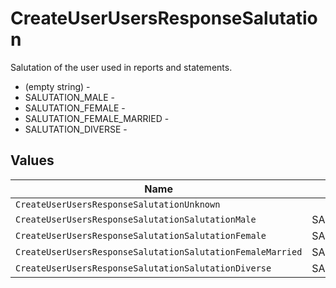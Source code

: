 # CreateUserUsersResponseSalutation

Salutation of the user used in reports and statements.
* (empty string) - 
* SALUTATION_MALE - 
* SALUTATION_FEMALE - 
* SALUTATION_FEMALE_MARRIED - 
* SALUTATION_DIVERSE - 


## Values

| Name                                                       | Value                                                      |
| ---------------------------------------------------------- | ---------------------------------------------------------- |
| `CreateUserUsersResponseSalutationUnknown`                 |                                                            |
| `CreateUserUsersResponseSalutationSalutationMale`          | SALUTATION_MALE                                            |
| `CreateUserUsersResponseSalutationSalutationFemale`        | SALUTATION_FEMALE                                          |
| `CreateUserUsersResponseSalutationSalutationFemaleMarried` | SALUTATION_FEMALE_MARRIED                                  |
| `CreateUserUsersResponseSalutationSalutationDiverse`       | SALUTATION_DIVERSE                                         |